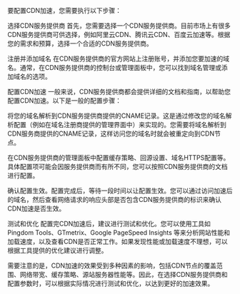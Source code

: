 要配置CDN加速，您需要执行以下步骤：

选择CDN服务提供商
首先，您需要选择一个CDN服务提供商。目前市场上有很多CDN服务提供商可供选择，例如阿里云CDN、腾讯云CDN、百度云加速等。根据您的需求和预算，选择一个合适的CDN服务提供商。

注册并添加域名
在CDN服务提供商的官方网站上注册账号，并添加您要加速的域名。通常，在CDN服务提供商的控制台或管理面板中，您可以找到域名管理或添加域名的选项。

配置CDN加速
一般来说，CDN服务提供商都会提供详细的文档和指南，以帮助您配置CDN加速。以下是一般的配置步骤：

将您的域名解析到CDN服务提供商提供的CNAME记录。这是通过修改您的域名解析配置（例如在域名注册商提供的管理界面中）来实现的。您需要将域名解析到CDN服务商提供的CNAME记录，这样访问您的域名时就会被重定向到CDN节点。

在CDN服务提供商的管理面板中配置缓存策略、回源设置、域名HTTPS配置等。具体配置项可能会因服务提供商而有所不同，您可以按照CDN服务提供商的文档进行配置。

确认配置生效。配置完成后，等待一段时间以让配置生效。您可以通过访问加速后的域名，然后查看网络请求的响应头部是否包含CDN服务提供商的标识来确认CDN加速是否生效。

测试和优化
配置完CDN加速后，建议进行测试和优化。您可以使用工具如 Pingdom Tools、GTmetrix、Google PageSpeed Insights 等来分析网站性能和加载速度，以及查看CDN是否正常工作。如果发现性能或加载速度不理想，可以根据工具提供的优化建议进行调整。

需要注意的是，CDN加速的效果受到多种因素的影响，包括CDN节点的覆盖范围、网络带宽、缓存策略、源站服务器性能等。因此，在选择CDN服务提供商和配置参数时，可以根据实际情况进行测试和优化，以达到更好的加速效果。
